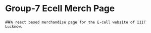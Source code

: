 # **Group-7 Ecell Merch Page**

##`A react based merchandise page for the E-cell website of IIIT Lucknow.`